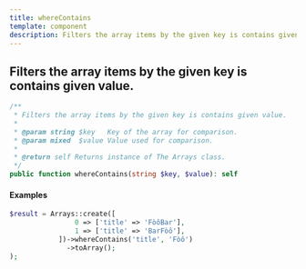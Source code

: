```yaml
---
title: whereContains
template: component
description: Filters the array items by the given key is contains given value.
---
```


<h2 class="font-normal text-lg">
Filters the array items by the given key is contains given value.
</h2>

```php
/**
 * Filters the array items by the given key is contains given value.
 *
 * @param string $key   Key of the array for comparison.
 * @param mixed  $value Value used for comparison.
 *
 * @return self Returns instance of The Arrays class.
 */
public function whereContains(string $key, $value): self
```

#### Examples

```php
$result = Arrays::create([
                0 => ['title' => 'FòôBar'],
                1 => ['title' => 'BarFòô'],
            ])->whereContains('title', 'Fòô')
              ->toArray();
);
```
